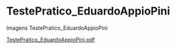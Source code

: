 # TestePratico_EduardoAppioPini
Imagens TestePratico_EduardoAppioPini

[TestePratico_EduardoAppioPini.pdf](https://github.com/Appiopini/TestePratico_EduardoAppioPini/files/1977423/TestePratico_EduardoAppioPini.pdf)

